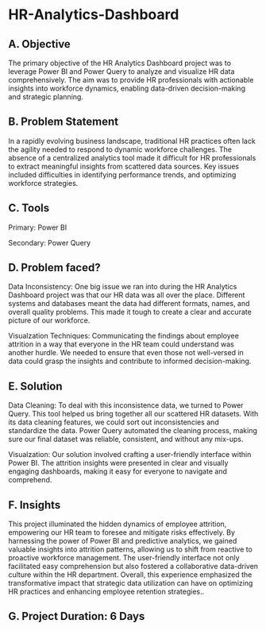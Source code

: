 # HR-Analytics-Dashboard

## A. Objective
The primary objective of the HR Analytics Dashboard project was to leverage Power BI and Power Query to analyze and visualize HR data comprehensively. The aim was to 
provide HR professionals with actionable insights into workforce dynamics, enabling data-driven decision-making and strategic planning.

## B. Problem Statement
In a rapidly evolving business landscape, traditional HR practices often lack the agility needed to respond to dynamic workforce challenges. The absence of a 
centralized analytics tool made it difficult for HR professionals to extract meaningful insights from scattered data sources. Key issues included difficulties 
in identifying performance trends, and optimizing workforce strategies.

## C. Tools
Primary: Power BI

Secondary: Power Query

## D. Problem faced?
Data Inconsistency: One big issue we ran into during the HR Analytics Dashboard project was that our HR data was all over the place. Different systems and
databases meant the data had different formats, names, and overall quality problems. This made it tough to create a clear and accurate picture of our workforce.

Visualzation Techniques: Communicating the findings about employee attrition in a way that everyone in the HR team could understand was another hurdle. We needed to 
ensure that even those not well-versed in data could grasp the insights and contribute to informed decision-making.

## E. Solution
Data Cleaning: To deal with this inconsistence data, we turned to Power Query. This tool helped us bring together all our scattered HR datasets. With its data cleaning 
features, we could sort out inconsistencies and standardize the data. Power Query automated the cleaning process, making sure our final dataset was reliable, 
consistent, and without any mix-ups.

Visualzation: Our solution involved crafting a user-friendly interface within Power BI. The attrition insights were presented in clear and visually engaging dashboards,
making it easy for everyone to navigate and comprehend.

## F. Insights
This project illuminated the hidden dynamics of employee attrition, empowering our HR team to foresee and mitigate risks effectively. By harnessing the power of 
Power BI and predictive analytics, we gained valuable insights into attrition patterns, allowing us to shift from reactive to proactive workforce management. The 
user-friendly interface not only facilitated easy comprehension but also fostered a collaborative data-driven culture within the HR department. Overall, this experience 
emphasized the transformative impact that strategic data utilization can have on optimizing HR practices and enhancing employee retention strategies..

## G. Project Duration: 6 Days
